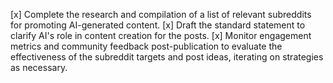 [x] Complete the research and compilation of a list of relevant subreddits for promoting AI-generated content.
[x] Draft the standard statement to clarify AI's role in content creation for the posts.
[x] Monitor engagement metrics and community feedback post-publication to evaluate the effectiveness of the subreddit targets and post ideas, iterating on strategies as necessary.